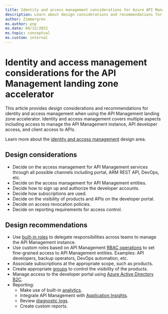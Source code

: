 ```yaml
---
title: Identity and access management considerations for Azure API Management
description: Learn about design considerations and recommendations for identity and access management in the Azure API Management landing zone accelerator
author: Zimmergren
ms.author: pnp
ms.date: 04/12/2022
ms.topic: conceptual
ms.custom: internal
---
```


# Identity and access management considerations for the API Management landing zone accelerator

This article provides design considerations and recommendations for identity and access management when using the API Management landing zone accelerator. Identity and access management covers multiple aspects including access to manage the API Management instance, API developer access, and client access to APIs.

Learn more about the [identity and access management](../../../ready/landing-zone/design-area/identity-access.md) design area.

## Design considerations

- Decide on the access management for API Management services through all possible channels including portal, ARM REST API, DevOps, etc.
- Decide on the access management for API Management entities.
- Decide how to sign up and authorize the developer accounts.
- Decide how subscriptions are used.
- Decide on the visibility of products and APIs on the developer portal.
- Decide on access revocation policies.
- Decide on reporting requirements for access control.

## Design recommendations

- Use [built-in roles](/azure/api-management/api-management-role-based-access-control#built-in-roles) to delegate responsibilities across teams to manage the API Management instance.
- Use custom roles based on API Management [RBAC operations](/azure/role-based-access-control/resource-provider-operations#microsoftapimanagement) to set fine-grained access to API Management entities. Examples: API developers, backup operators, DevOps automation, etc.
- Associate subscriptions at the appropriate scope, such as products.
- Create appropriate [groups](/azure/api-management/api-management-howto-create-groups) to control the visibility of the products.
- Manage access to the developer portal using [Azure Active Directory B2C](/azure/api-management/api-management-howto-aad-b2c).
- Reporting:
  - Make use of built-in [analytics](/azure/api-management/howto-use-analytics).
  - Integrate API Management with [Application Insights](/azure/api-management/api-management-howto-app-insights).
  - Review [diagnostic logs](/azure/api-management/api-management-howto-use-azure-monitor#resource-logs).
  - Create custom reports.
